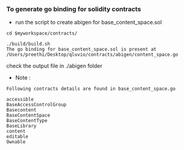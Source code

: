 ### To generate go binding for solidity contracts

* run the script to create abigen for base_content_space.sol

```
cd $myworkspace/contracts/
```
```
./build/build.sh
The go binding for base_content_space.sol is present at /Users/preethi/Desktop/qluvio/contracts/abigen/content_space.go
```

check the output file in ./abigen folder

* Note :
```
Following contracts details are found in base_content_space.go

accessible
BaseAccessControlGroup
Basecontent
BaseContentSpace
BaseContentType
BaseLibrary
content
editable
Ownable
```

